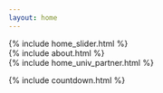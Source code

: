 ```yaml
---
layout: home
---
```

<section class="py-2 container-fluid" id="header">
    {% include home_slider.html %}
</section>
<!-- <section class="py-2 container-fluid" id="header">
<div class="display-2 pb-2 pt-1 text-center" style="font-family: Bantayog"><strong class="color-primary-4">Pista ng Mapa is Back!</strong></div>
<div class="container display-4 text-center pb-2" id="demo"></div>
</section> -->

<!-- <section class="pt-4 pb-2 container-fluid bg-color-accent-2" id="trav">
<div class="container">
<p class="larger">
<strong>Attending the Pista?</strong>
<br>
Read the <a href="{{ site.baseurl }}/conference/travel-guidelines">travel guidelines</a> first.
</p>
</div>
</section> -->

<section class="py-4 container-fluid" id="about">
    {% include about.html %}
</section>

<!-- <section class="py-4 container-fluid bg-color-accent-2" id="program">
    {% include home_program.html %}
</section> -->

<!-- <section class="py-4 container-fluid bg-color-accent-2" id="cfp">
    {% include home_cfp.html %}
</section> -->

<!-- <section class="py-4 container-fluid bg-color-accent-2" id="registration">
    {% include home_reg.html %}
</section> -->


<!-- <section class="py-4 container-fluid bg-color-accent-2" id="volunteers">
    {% include home_cfv.html %}
</section>
 -->

 <section class="py-4 container-fluid" id="univ-partner">
    {% include home_univ_partner.html %}
</section>

<!--<section class="py-4 container-fluid" id="sponsors">
    {% include home_sponsors.html %}
</section> -->


{% include countdown.html %}